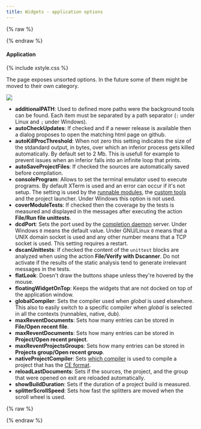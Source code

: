 ```yaml
---
title: Widgets - application options
---
```


{% raw %}
<script src="//cdnjs.cloudflare.com/ajax/libs/anchor-js/4.0.0/anchor.min.js"></script>
{% endraw %}

#### Application

{% include xstyle.css %}

The page exposes unsorted options. In the future some of them might be moved to their own category.

![](img/options_application.png)

- **additionalPATH**: Used to defined more paths were the background tools can be found. Each item must be separated by a path separator (`:` under Linux and `;` under Windows).
- **autoCheckUpdates**: If checked and if a newer release is available then a dialog proposes to open the matching html page on github.
- **autoKillProcThreshold**: When not zero this setting indicates the size of the stdandard output, in bytes, over which an inferior process gets killed automatically. By default set to 2 Mb. This is usefull for example to prevent issues when an inferior falls into an infinite loop that prints.
- **autoSaveProjectFiles**: If checked the sources are automatically saved before compilation.
- **consoleProgram**: Allows to set the terminal emulator used to execute programs. By default XTerm is used and an error can occur if it's not setup. The setting is used by the [runnable modules](features_runnables), the [custom tools](widgets_custom_tools) and the project launcher. Under Windows this option is not used.
- **coverModuleTests**: If checked then the coverage by the tests is measured and displayed in the messages after executing the action __File/Run file unittests__.
- **dcdPort**: Sets the port used by the [completion daemon](features_dcd) server. Under Windows `0` means the default value. Under GNU/Linux `0` means that a UNIX domain socket is used and any other number means that a TCP socket is used. This setting requires a restart.
- **dscanUnittests**: If checked the content of the `unittest` blocks are analyzed when using the action __File/Verify with Dscanner__. Do not activate if the results of the static analysis tend to generate irrelevant messages in the tests.
- **flatLook**: Doesn't draw the buttons shape unless they're hovered by the mouse.
- **floatingWidgetOnTop**: Keeps the widgets that are not docked on top of the application window.
- **globalCompiler**: Sets the compiler used when _global_ is used elsewhere. This also to easily switch to a specific compiler when _global_ is selected in all the contexts (runnables, native, dub).
- **maxReventDocuments**: Sets how many entries can be stored in __File/Open recent file__.
- **maxReventDocuments**: Sets how many entries can be stored in __Project/Open recent project__.
- **maxReventProjectsGroups**: Sets how many entries can be stored in __Projects group/Open recent group__.
- **nativeProjectCompiler**: Sets [which compiler](options_compilers_paths) is used to compile a project that has the [CE format](widgets_ce_project_editor).
- **reloadLastDocuments**: Sets if the sources, the project, and the group that were opened on exit are reloaded automatically.
- **showBuildDuration**: Sets if the duration of a project build is measured.
- **splitterScrollSpeed**: Sets how fast the splitters are moved when the scroll wheel is used.

{% raw %}
<script>
anchors.add();
</script>
{% endraw %}
